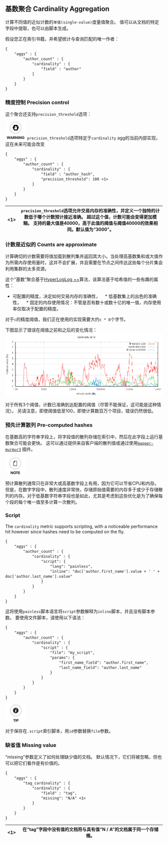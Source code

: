 ## 基数聚合 Cardinality Aggregation

计算不同值的近似计数的`单值(single-value)`度量值聚合。 值可以从文档的特定字段中提取，也可以由脚本生成。

假设您正在索引书籍，并希望统计与查询匹配的唯一作者：
    
    
    {
        "aggs" : {
            "author_count" : {
                "cardinality" : {
                    "field" : "author"
                }
            }
        }
    }

### 精度控制 Precision control

这个聚合还支持`precision_threshold`选项：

![Warning](/images/icons/warning.png)
`precision_threshold`选项特定于`cardinality` agg的当前内部实现，这在未来可能会改变
    
    {
        "aggs" : {
            "author_count" : {
                "cardinality" : {
                    "field" : "author_hash",
                    "precision_threshold": 100 <1>
                }
            }
        }
    }

<1>|`precision_threshold`选项允许交易内存的准确性，并定义一个独特的计数低于哪个计数预计接近准确。 超过这个值，计数可能会变得更加模糊。 支持的最大值是40000，高于此值的阈值与阈值40000的效果相同。默认值为“3000”。   
---|---  
  
### 计数是近似的 Counts are approximate

计算确切的计数需要将值加载到散列集并返回其大小。当处理高基数集和或大值作为所需内存使用量时，这并不会扩展，并且需要在节点之间传达这些每个分片集会利用集群的太多资源。

这个“基数”聚合基于[HyperLogLog ++](http://static.googleusercontent.com/media/research.google.com/fr//pubs/archive/40671.pdf)算法，该算法基于哈希值的一些有趣的属性：

   * 可配置的精度，决定如何交易内存的准确性，
   * 低基数集上的出色的准确性，
   * 固定的内存使用情况：不管是否有数十或数十亿的唯一值，内存使用率仅取决于配置的精度。

对于`c`的精度阈值，我们正在使用的实现需要大约`c * 8`个字节。

下图显示了错误在阈值之前和之后的变化情况：
![/images/cardinality_error.png](images/cardinality_error.png)

对于所有3个阈值，计数已准确到达配置的阈值（尽管不能保证，这可能是这种情况）。 另请注意，即使阈值低至100，即使计算数百万个项目，错误仍然很低。

### 预先计算散列 Pre-computed hashes

在基数高的字符串字段上，将字段值的散列存储在索引中，然后在此字段上运行基数聚合可能会更快。 这可以通过提供来自客户端的散列值或通过使用[`mapper-murmur3`](https://www.elastic.co/guide/en/elasticsearch/plugins/5.4/mapper-murmur3.html) 插件。


![Note](/images/icons/note.png)

预计算散列通常只在非常大或高基数字段上有用，因为它可以节省CPU和内存。但是，在数字字段中，散列速度非常快，存储原始值需要的内存多于或少于存储散列的内存。对于低基数字符串字段也是如此，尤其是考虑到这些优化是为了确保每个段的每个唯一值至多计算一次散列。

### Script

The `cardinality` metric supports scripting, with a noticeable performance hit however since hashes need to be computed on the fly.
    
    
    {
        "aggs" : {
            "author_count" : {
                "cardinality" : {
                    "script": {
                        "lang": "painless",
                        "inline": "doc['author.first_name'].value + ' ' + doc['author.last_name'].value"
                    }
                }
            }
        }
    }

这将使用`painless`脚本语言将`script`参数解释为`inline`脚本，并且没有脚本参数。 要使用文件脚本，请使用以下语法：
    
    
    {
        "aggs" : {
            "author_count" : {
                "cardinality" : {
                    "script" : {
                        "file": "my_script",
                        "params": {
                            "first_name_field": "author.first_name",
                            "last_name_field": "author.last_name"
                        }
                    }
                }
            }
        }
    }

![Tip](/images/icons/tip.png)

对于保存在`.script`索引脚本，用`id`参数替换`file`参数。

### 缺省值 Missing value

“missing”参数定义了如何处理缺少值的文档。 默认情况下，它们将被忽略，但也可以把它们看作是有价值的。
    
    
    {
        "aggs" : {
            "tag_cardinality" : {
                "cardinality" : {
                    "field" : "tag",
                    "missing": "N/A" <1>
                }
            }
        }
    }

<1>| 在“tag”字段中没有值的文档将与具有值“N / A”的文档属于同一个存储桶。
---|---
